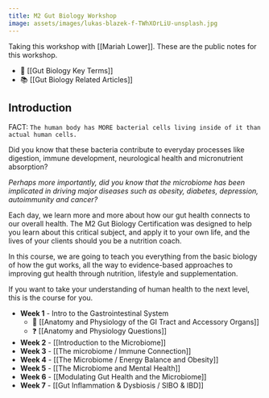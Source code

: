 ```yaml
---
title: M2 Gut Biology Workshop
image: assets/images/lukas-blazek-f-TWhXOrLiU-unsplash.jpg
---
```


Taking this workshop with [[Mariah Lower]]. These are the public notes for this workshop.


- 🔑 [[Gut Biology Key Terms]]
- 📚 [[Gut Biology Related Articles]]

## Introduction
FACT: `The human body has MORE bacterial cells living inside of it than actual human cells.`

Did you know that these bacteria contribute to everyday processes like digestion, immune development, neurological health and micronutrient absorption?

*Perhaps more importantly, did you know that the microbiome has been implicated in driving major diseases such as obesity, diabetes, depression, autoimmunity and cancer?*

Each day, we learn more and more about how our gut health connects to our overall health. The M2 Gut Biology Certification was designed to help you learn about this critical subject, and apply it to your own life, and the lives of your clients should you be a nutrition coach.

In this course, we are going to teach you everything from the basic biology of how the gut works, all the way to evidence-based approaches to improving gut health through nutrition, lifestyle and supplementation.

If you want to take your understanding of human health to the next level, this is the course for you.


- **Week 1** - Intro to the Gastrointestinal System
  - 📝 [[Anatomy and Physiology of the GI Tract and Accessory Organs]]
  - ❓ [[Anatomy and Physiology Questions]] 
- **Week 2** - [[Introduction to the Microbiome]]
- **Week 3** - [[The microbiome / Immune Connection]]
- **Week 4** - [[The Microbiome / Energy Balance and Obesity]]
- **Week 5** - [[The Microbiome and Mental Health]]
- **Week 6** - [[Modulating Gut Health and the Microbiome]]
- **Week 7** - [[Gut Inflammation & Dysbiosis / SIBO & IBD]]
